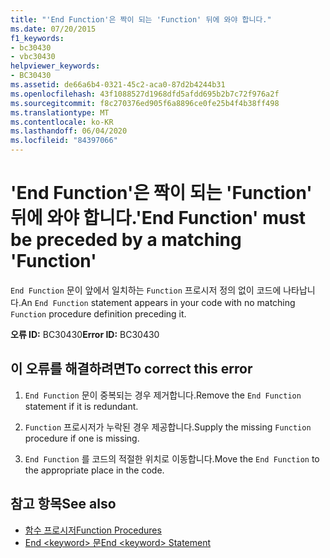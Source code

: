 ```yaml
---
title: "'End Function'은 짝이 되는 'Function' 뒤에 와야 합니다."
ms.date: 07/20/2015
f1_keywords:
- bc30430
- vbc30430
helpviewer_keywords:
- BC30430
ms.assetid: de66a6b4-0321-45c2-aca0-87d2b4244b31
ms.openlocfilehash: 43f1088527d1968dfd5afdd695b2b7c72f976a2f
ms.sourcegitcommit: f8c270376ed905f6a8896ce0fe25b4f4b38ff498
ms.translationtype: MT
ms.contentlocale: ko-KR
ms.lasthandoff: 06/04/2020
ms.locfileid: "84397066"
---
```

# <a name="end-function-must-be-preceded-by-a-matching-function"></a><span data-ttu-id="812e8-102">'End Function'은 짝이 되는 'Function' 뒤에 와야 합니다.</span><span class="sxs-lookup"><span data-stu-id="812e8-102">'End Function' must be preceded by a matching 'Function'</span></span>
<span data-ttu-id="812e8-103">`End Function` 문이 앞에서 일치하는 `Function` 프로시저 정의 없이 코드에 나타납니다.</span><span class="sxs-lookup"><span data-stu-id="812e8-103">An `End Function` statement appears in your code with no matching `Function` procedure definition preceding it.</span></span>  
  
 <span data-ttu-id="812e8-104">**오류 ID:** BC30430</span><span class="sxs-lookup"><span data-stu-id="812e8-104">**Error ID:** BC30430</span></span>  
  
## <a name="to-correct-this-error"></a><span data-ttu-id="812e8-105">이 오류를 해결하려면</span><span class="sxs-lookup"><span data-stu-id="812e8-105">To correct this error</span></span>  
  
1. <span data-ttu-id="812e8-106">`End Function` 문이 중복되는 경우 제거합니다.</span><span class="sxs-lookup"><span data-stu-id="812e8-106">Remove the `End Function` statement if it is redundant.</span></span>  
  
2. <span data-ttu-id="812e8-107">`Function` 프로시저가 누락된 경우 제공합니다.</span><span class="sxs-lookup"><span data-stu-id="812e8-107">Supply the missing `Function` procedure if one is missing.</span></span>  
  
3. <span data-ttu-id="812e8-108">`End Function` 를 코드의 적절한 위치로 이동합니다.</span><span class="sxs-lookup"><span data-stu-id="812e8-108">Move the `End Function` to the appropriate place in the code.</span></span>  
  
## <a name="see-also"></a><span data-ttu-id="812e8-109">참고 항목</span><span class="sxs-lookup"><span data-stu-id="812e8-109">See also</span></span>

- [<span data-ttu-id="812e8-110">함수 프로시저</span><span class="sxs-lookup"><span data-stu-id="812e8-110">Function Procedures</span></span>](../programming-guide/language-features/procedures/function-procedures.md)
- [<span data-ttu-id="812e8-111">End \<keyword> 문</span><span class="sxs-lookup"><span data-stu-id="812e8-111">End \<keyword> Statement</span></span>](../language-reference/statements/end-keyword-statement.md)
